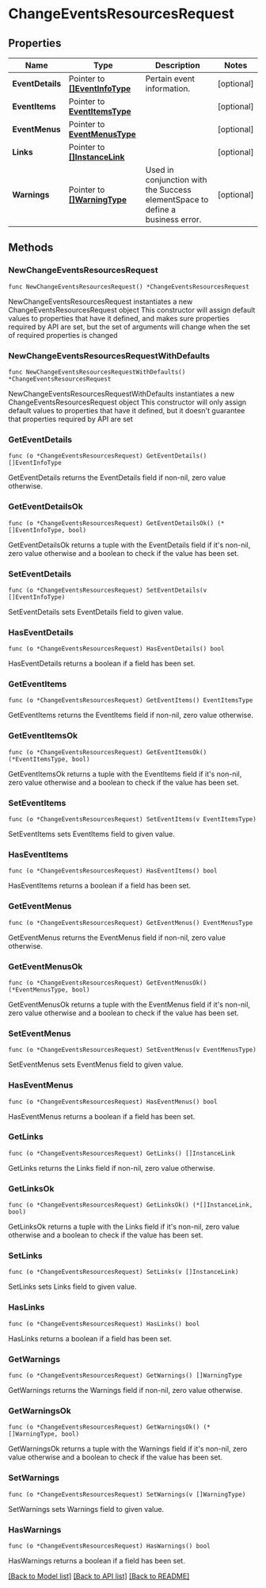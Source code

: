 # ChangeEventsResourcesRequest

## Properties

Name | Type | Description | Notes
------------ | ------------- | ------------- | -------------
**EventDetails** | Pointer to [**[]EventInfoType**](EventInfoType.md) | Pertain event information. | [optional] 
**EventItems** | Pointer to [**EventItemsType**](EventItemsType.md) |  | [optional] 
**EventMenus** | Pointer to [**EventMenusType**](EventMenusType.md) |  | [optional] 
**Links** | Pointer to [**[]InstanceLink**](InstanceLink.md) |  | [optional] 
**Warnings** | Pointer to [**[]WarningType**](WarningType.md) | Used in conjunction with the Success elementSpace to define a business error. | [optional] 

## Methods

### NewChangeEventsResourcesRequest

`func NewChangeEventsResourcesRequest() *ChangeEventsResourcesRequest`

NewChangeEventsResourcesRequest instantiates a new ChangeEventsResourcesRequest object
This constructor will assign default values to properties that have it defined,
and makes sure properties required by API are set, but the set of arguments
will change when the set of required properties is changed

### NewChangeEventsResourcesRequestWithDefaults

`func NewChangeEventsResourcesRequestWithDefaults() *ChangeEventsResourcesRequest`

NewChangeEventsResourcesRequestWithDefaults instantiates a new ChangeEventsResourcesRequest object
This constructor will only assign default values to properties that have it defined,
but it doesn't guarantee that properties required by API are set

### GetEventDetails

`func (o *ChangeEventsResourcesRequest) GetEventDetails() []EventInfoType`

GetEventDetails returns the EventDetails field if non-nil, zero value otherwise.

### GetEventDetailsOk

`func (o *ChangeEventsResourcesRequest) GetEventDetailsOk() (*[]EventInfoType, bool)`

GetEventDetailsOk returns a tuple with the EventDetails field if it's non-nil, zero value otherwise
and a boolean to check if the value has been set.

### SetEventDetails

`func (o *ChangeEventsResourcesRequest) SetEventDetails(v []EventInfoType)`

SetEventDetails sets EventDetails field to given value.

### HasEventDetails

`func (o *ChangeEventsResourcesRequest) HasEventDetails() bool`

HasEventDetails returns a boolean if a field has been set.

### GetEventItems

`func (o *ChangeEventsResourcesRequest) GetEventItems() EventItemsType`

GetEventItems returns the EventItems field if non-nil, zero value otherwise.

### GetEventItemsOk

`func (o *ChangeEventsResourcesRequest) GetEventItemsOk() (*EventItemsType, bool)`

GetEventItemsOk returns a tuple with the EventItems field if it's non-nil, zero value otherwise
and a boolean to check if the value has been set.

### SetEventItems

`func (o *ChangeEventsResourcesRequest) SetEventItems(v EventItemsType)`

SetEventItems sets EventItems field to given value.

### HasEventItems

`func (o *ChangeEventsResourcesRequest) HasEventItems() bool`

HasEventItems returns a boolean if a field has been set.

### GetEventMenus

`func (o *ChangeEventsResourcesRequest) GetEventMenus() EventMenusType`

GetEventMenus returns the EventMenus field if non-nil, zero value otherwise.

### GetEventMenusOk

`func (o *ChangeEventsResourcesRequest) GetEventMenusOk() (*EventMenusType, bool)`

GetEventMenusOk returns a tuple with the EventMenus field if it's non-nil, zero value otherwise
and a boolean to check if the value has been set.

### SetEventMenus

`func (o *ChangeEventsResourcesRequest) SetEventMenus(v EventMenusType)`

SetEventMenus sets EventMenus field to given value.

### HasEventMenus

`func (o *ChangeEventsResourcesRequest) HasEventMenus() bool`

HasEventMenus returns a boolean if a field has been set.

### GetLinks

`func (o *ChangeEventsResourcesRequest) GetLinks() []InstanceLink`

GetLinks returns the Links field if non-nil, zero value otherwise.

### GetLinksOk

`func (o *ChangeEventsResourcesRequest) GetLinksOk() (*[]InstanceLink, bool)`

GetLinksOk returns a tuple with the Links field if it's non-nil, zero value otherwise
and a boolean to check if the value has been set.

### SetLinks

`func (o *ChangeEventsResourcesRequest) SetLinks(v []InstanceLink)`

SetLinks sets Links field to given value.

### HasLinks

`func (o *ChangeEventsResourcesRequest) HasLinks() bool`

HasLinks returns a boolean if a field has been set.

### GetWarnings

`func (o *ChangeEventsResourcesRequest) GetWarnings() []WarningType`

GetWarnings returns the Warnings field if non-nil, zero value otherwise.

### GetWarningsOk

`func (o *ChangeEventsResourcesRequest) GetWarningsOk() (*[]WarningType, bool)`

GetWarningsOk returns a tuple with the Warnings field if it's non-nil, zero value otherwise
and a boolean to check if the value has been set.

### SetWarnings

`func (o *ChangeEventsResourcesRequest) SetWarnings(v []WarningType)`

SetWarnings sets Warnings field to given value.

### HasWarnings

`func (o *ChangeEventsResourcesRequest) HasWarnings() bool`

HasWarnings returns a boolean if a field has been set.


[[Back to Model list]](../README.md#documentation-for-models) [[Back to API list]](../README.md#documentation-for-api-endpoints) [[Back to README]](../README.md)


